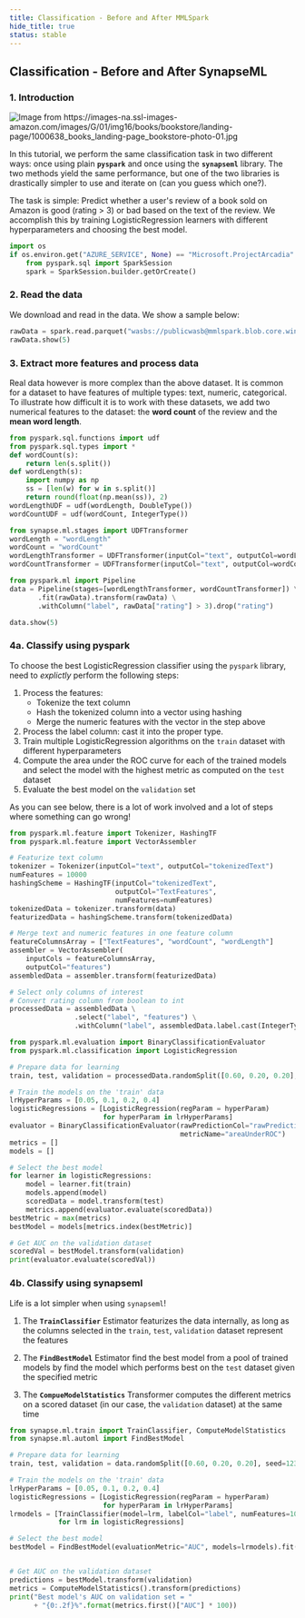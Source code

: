```yaml
---
title: Classification - Before and After MMLSpark
hide_title: true
status: stable
---
```

## Classification - Before and After SynapseML

### 1. Introduction

<p><img src="https://images-na.ssl-images-amazon.com/images/G/01/img16/books/bookstore/landing-page/1000638_books_landing-page_bookstore-photo-01.jpg"  title="Image from https://images-na.ssl-images-amazon.com/images/G/01/img16/books/bookstore/landing-page/1000638_books_landing-page_bookstore-photo-01.jpg" /><br /></p>

In this tutorial, we perform the same classification task in two
different ways: once using plain **`pyspark`** and once using the
**`synapseml`** library.  The two methods yield the same performance,
but one of the two libraries is drastically simpler to use and iterate
on (can you guess which one?).

The task is simple: Predict whether a user's review of a book sold on
Amazon is good (rating > 3) or bad based on the text of the review.  We
accomplish this by training LogisticRegression learners with different
hyperparameters and choosing the best model.


```python
import os
if os.environ.get("AZURE_SERVICE", None) == "Microsoft.ProjectArcadia":
    from pyspark.sql import SparkSession
    spark = SparkSession.builder.getOrCreate()
```

### 2. Read the data

We download and read in the data. We show a sample below:


```python
rawData = spark.read.parquet("wasbs://publicwasb@mmlspark.blob.core.windows.net/BookReviewsFromAmazon10K.parquet")
rawData.show(5)
```

### 3. Extract more features and process data

Real data however is more complex than the above dataset. It is common
for a dataset to have features of multiple types: text, numeric,
categorical.  To illustrate how difficult it is to work with these
datasets, we add two numerical features to the dataset: the **word
count** of the review and the **mean word length**.


```python
from pyspark.sql.functions import udf
from pyspark.sql.types import *
def wordCount(s):
    return len(s.split())
def wordLength(s):
    import numpy as np
    ss = [len(w) for w in s.split()]
    return round(float(np.mean(ss)), 2)
wordLengthUDF = udf(wordLength, DoubleType())
wordCountUDF = udf(wordCount, IntegerType())
```


```python
from synapse.ml.stages import UDFTransformer
wordLength = "wordLength"
wordCount = "wordCount"
wordLengthTransformer = UDFTransformer(inputCol="text", outputCol=wordLength, udf=wordLengthUDF)
wordCountTransformer = UDFTransformer(inputCol="text", outputCol=wordCount, udf=wordCountUDF)

```


```python
from pyspark.ml import Pipeline
data = Pipeline(stages=[wordLengthTransformer, wordCountTransformer]) \
       .fit(rawData).transform(rawData) \
       .withColumn("label", rawData["rating"] > 3).drop("rating")
```


```python
data.show(5)
```

### 4a. Classify using pyspark

To choose the best LogisticRegression classifier using the `pyspark`
library, need to *explictly* perform the following steps:

1. Process the features:
   * Tokenize the text column
   * Hash the tokenized column into a vector using hashing
   * Merge the numeric features with the vector in the step above
2. Process the label column: cast it into the proper type.
3. Train multiple LogisticRegression algorithms on the `train` dataset
   with different hyperparameters
4. Compute the area under the ROC curve for each of the trained models
   and select the model with the highest metric as computed on the
   `test` dataset
5. Evaluate the best model on the `validation` set

As you can see below, there is a lot of work involved and a lot of
steps where something can go wrong!


```python
from pyspark.ml.feature import Tokenizer, HashingTF
from pyspark.ml.feature import VectorAssembler

# Featurize text column
tokenizer = Tokenizer(inputCol="text", outputCol="tokenizedText")
numFeatures = 10000
hashingScheme = HashingTF(inputCol="tokenizedText",
                          outputCol="TextFeatures",
                          numFeatures=numFeatures)
tokenizedData = tokenizer.transform(data)
featurizedData = hashingScheme.transform(tokenizedData)

# Merge text and numeric features in one feature column
featureColumnsArray = ["TextFeatures", "wordCount", "wordLength"]
assembler = VectorAssembler(
    inputCols = featureColumnsArray,
    outputCol="features")
assembledData = assembler.transform(featurizedData)

# Select only columns of interest
# Convert rating column from boolean to int
processedData = assembledData \
                .select("label", "features") \
                .withColumn("label", assembledData.label.cast(IntegerType()))
```


```python
from pyspark.ml.evaluation import BinaryClassificationEvaluator
from pyspark.ml.classification import LogisticRegression

# Prepare data for learning
train, test, validation = processedData.randomSplit([0.60, 0.20, 0.20], seed=123)

# Train the models on the 'train' data
lrHyperParams = [0.05, 0.1, 0.2, 0.4]
logisticRegressions = [LogisticRegression(regParam = hyperParam)
                       for hyperParam in lrHyperParams]
evaluator = BinaryClassificationEvaluator(rawPredictionCol="rawPrediction",
                                          metricName="areaUnderROC")
metrics = []
models = []

# Select the best model
for learner in logisticRegressions:
    model = learner.fit(train)
    models.append(model)
    scoredData = model.transform(test)
    metrics.append(evaluator.evaluate(scoredData))
bestMetric = max(metrics)
bestModel = models[metrics.index(bestMetric)]

# Get AUC on the validation dataset
scoredVal = bestModel.transform(validation)
print(evaluator.evaluate(scoredVal))
```

### 4b. Classify using synapseml

Life is a lot simpler when using `synapseml`!

1. The **`TrainClassifier`** Estimator featurizes the data internally,
   as long as the columns selected in the `train`, `test`, `validation`
   dataset represent the features

2. The **`FindBestModel`** Estimator find the best model from a pool of
   trained models by find the model which performs best on the `test`
   dataset given the specified metric

3. The **`CompueModelStatistics`** Transformer computes the different
   metrics on a scored dataset (in our case, the `validation` dataset)
   at the same time


```python
from synapse.ml.train import TrainClassifier, ComputeModelStatistics
from synapse.ml.automl import FindBestModel

# Prepare data for learning
train, test, validation = data.randomSplit([0.60, 0.20, 0.20], seed=123)

# Train the models on the 'train' data
lrHyperParams = [0.05, 0.1, 0.2, 0.4]
logisticRegressions = [LogisticRegression(regParam = hyperParam)
                       for hyperParam in lrHyperParams]
lrmodels = [TrainClassifier(model=lrm, labelCol="label", numFeatures=10000).fit(train)
            for lrm in logisticRegressions]

# Select the best model
bestModel = FindBestModel(evaluationMetric="AUC", models=lrmodels).fit(test)


# Get AUC on the validation dataset
predictions = bestModel.transform(validation)
metrics = ComputeModelStatistics().transform(predictions)
print("Best model's AUC on validation set = "
      + "{0:.2f}%".format(metrics.first()["AUC"] * 100))
```
